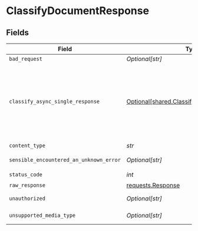 # ClassifyDocumentResponse


## Fields

| Field                                                                                               | Type                                                                                                | Required                                                                                            | Description                                                                                         |
| --------------------------------------------------------------------------------------------------- | --------------------------------------------------------------------------------------------------- | --------------------------------------------------------------------------------------------------- | --------------------------------------------------------------------------------------------------- |
| `bad_request`                                                                                       | *Optional[str]*                                                                                     | :heavy_minus_sign:                                                                                  | Bad Request                                                                                         |
| `classify_async_single_response`                                                                    | [Optional[shared.ClassifyAsyncSingleResponse]](../../models/shared/classifyasyncsingleresponse.md)  | :heavy_minus_sign:                                                                                  | Link to download the classification response. Poll the link until it returns a non-error response.<br/> |
| `content_type`                                                                                      | *str*                                                                                               | :heavy_check_mark:                                                                                  | N/A                                                                                                 |
| `sensible_encountered_an_unknown_error`                                                             | *Optional[str]*                                                                                     | :heavy_minus_sign:                                                                                  | Internal Server Error                                                                               |
| `status_code`                                                                                       | *int*                                                                                               | :heavy_check_mark:                                                                                  | N/A                                                                                                 |
| `raw_response`                                                                                      | [requests.Response](https://requests.readthedocs.io/en/latest/api/#requests.Response)               | :heavy_minus_sign:                                                                                  | N/A                                                                                                 |
| `unauthorized`                                                                                      | *Optional[str]*                                                                                     | :heavy_minus_sign:                                                                                  | Not authorized                                                                                      |
| `unsupported_media_type`                                                                            | *Optional[str]*                                                                                     | :heavy_minus_sign:                                                                                  | Unsupported Media Type                                                                              |